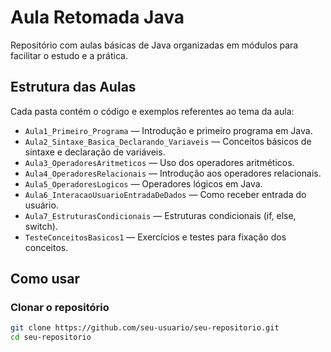 # Aula Retomada Java

Repositório com aulas básicas de Java organizadas em módulos para facilitar o estudo e a prática.

## Estrutura das Aulas

Cada pasta contém o código e exemplos referentes ao tema da aula:

- `Aula1_Primeiro_Programa` — Introdução e primeiro programa em Java.
- `Aula2_Sintaxe_Basica_Declarando_Variaveis` — Conceitos básicos de sintaxe e declaração de variáveis.
- `Aula3_OperadoresAritmeticos` — Uso dos operadores aritméticos.
- `Aula4_OperadoresRelacionais` — Introdução aos operadores relacionais.
- `Aula5_OperadoresLogicos` — Operadores lógicos em Java.
- `Aula6_InteracaoUsuarioEntradaDeDados` — Como receber entrada do usuário.
- `Aula7_EstruturasCondicionais` — Estruturas condicionais (if, else, switch).
- `TesteConceitosBasicos1` — Exercícios e testes para fixação dos conceitos.

## Como usar

### Clonar o repositório

```bash
git clone https://github.com/seu-usuario/seu-repositorio.git
cd seu-repositorio

